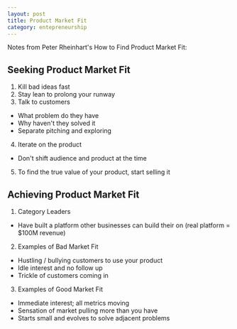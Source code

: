 ```yaml
---
layout: post
title: Product Market Fit
category: entepreneurship
---
```


Notes from Peter Rheinhart's How to Find Product Market Fit:

## Seeking Product Market Fit

1. Kill bad ideas fast
2. Stay lean to prolong your runway
3. Talk to customers
  - What problem do they have
  - Why haven't they solved it
  - Separate pitching and exploring
4. Iterate on the product
  - Don't shift audience and product at the time
5. To find the true value of your product, start selling it

## Achieving Product Market Fit

1. Category Leaders
  - Have built a platform other businesses can build their on (real platform = $100M revenue)
2. Examples of Bad Market Fit
  - Hustling / bullying customers to use your product
  - Idle interest and no follow up
  - Trickle of customers coming in
3. Examples of Good Market Fit
  - Immediate interest; all metrics moving
  - Sensation of market pulling more than you have
  - Starts small and evolves to solve adjacent problems
